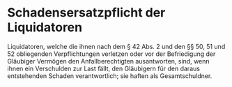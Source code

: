 # Schadensersatzpflicht der Liquidatoren

Liquidatoren, welche die ihnen nach dem § 42 Abs. 2 und den §§ 50, 51 und 52 obliegenden Verpflichtungen verletzen oder vor der Befriedigung der Gläubiger Vermögen den Anfallberechtigten ausantworten, sind, wenn ihnen ein Verschulden zur Last fällt, den Gläubigern für den daraus entstehenden Schaden verantwortlich; sie haften als Gesamtschuldner.